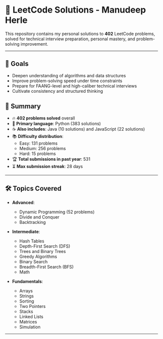 # 🧠 LeetCode Solutions - Manudeep Herle

This repository contains my personal solutions to **402** LeetCode problems, solved for technical interview preparation, personal mastery, and problem-solving improvement.

---

## 🎯 Goals

- Deepen understanding of algorithms and data structures
- Improve problem-solving speed under time constraints
- Prepare for FAANG-level and high-caliber technical interviews
- Cultivate consistency and structured thinking

## 🚀 Summary

- 🔥 **402 problems solved** overall
- 🐍 **Primary language**: Python (383 solutions)
- ☕ **Also includes**: Java (10 solutions) and JavaScript (22 solutions)
- 📚 **Difficulty distribution**:
  - Easy: 131 problems
  - Medium: 256 problems
  - Hard: 15 problems
- 🏆 **Total submissions in past year**: 531
- ⏳ **Max submission streak**: 28 days

---

## 🛠️ Topics Covered

- **Advanced**:
  - Dynamic Programming (52 problems)
  - Divide and Conquer
  - Backtracking

- **Intermediate**:
  - Hash Tables
  - Depth-First Search (DFS)
  - Trees and Binary Trees
  - Greedy Algorithms
  - Binary Search
  - Breadth-First Search (BFS)
  - Math

- **Fundamentals**:
  - Arrays
  - Strings
  - Sorting
  - Two Pointers
  - Stacks
  - Linked Lists
  - Matrices
  - Simulation

---

